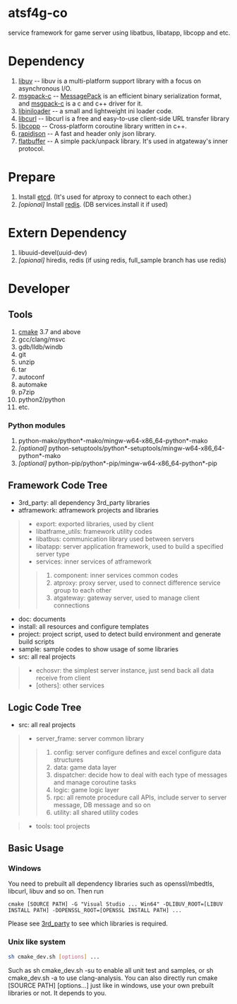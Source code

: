 # atsf4g-co
service framework for game server using libatbus, libatapp, libcopp and etc.


# Dependency
1. [libuv](http://libuv.org/)  -- libuv is a multi-platform support library with a focus on asynchronous I/O.
2. [msgpack-c](https://github.com/msgpack/msgpack-c)  -- [MessagePack](http://msgpack.org/) is an efficient binary serialization format, and [msgpack-c](https://github.com/msgpack/msgpack-c) is a c and c++ driver for it.
3. [libiniloader](https://github.com/owt5008137/libiniloader) -- a small and lightweight ini loader code.
4. [libcurl](https://curl.haxx.se/libcurl/) -- libcurl is a free and easy-to-use client-side URL transfer library
5. [libcopp](https://github.com/owt5008137/libcopp) -- Cross-platform coroutine library written in c++.
6. [rapidjson](https://github.com/miloyip/rapidjson) -- A fast and header only json library.
7. [flatbuffer](https://github.com/google/flatbuffers) -- A simple pack/unpack library. It's used in atgateway's inner protocol.


# Prepare
1. Install [etcd](https://github.com/coreos/etcd). (It's used for atproxy to connect to each other.)
2. *[opional]* Install [redis](http://redis.io/). (DB services.install it if used)


# Extern Dependency
1. libuuid-devel(uuid-dev)
2. *[opional]* hiredis, redis (if using redis, full_sample branch has use redis)


# Developer

## Tools
1. [cmake](https://cmake.org) 3.7 and above 
2. gcc/clang/msvc
3. gdb/lldb/windb
4. git
5. unzip
6. tar
7. autoconf
8. automake
9. p7zip
10. python2/python
11. etc.

### Python modules
1. python-mako/python\*-mako/mingw-w64-x86_64-python\*-mako
2. *[optional]* python-setuptools/python\*-setuptools/mingw-w64-x86_64-python\*-mako
3. *[optional]* python-pip/python\*-pip/mingw-w64-x86_64-python\*-pip 

## Framework Code Tree

+ 3rd_party: all dependency 3rd_party libraries
+ atframework: atframework projects and libraries
> * export: exported libraries, used by client
> * libatframe_utils: framework utility codes
> * libatbus: communication library used between servers
> * libatapp: server application framework, used to build a specified server type
> * services: inner services of atframework
> > 1. component: inner services common codes
> > 2. atproxy: proxy server, used to connect difference service group to each other
> > 3. atgateway: gateway server, used to manage client connections

+ doc: documents
+ install: all resources and configure templates
+ project: project script, used to detect build environment and generate build scripts
+ sample: sample codes to show usage of some libraries
+ src: all real projects
> * echosvr: the simplest server instance, just send back all data receive from client
> * [others]: other services

## Logic Code Tree

+ src: all real projects
> * server_frame: server common library
> > 1. config: server configure defines and excel configure data structures
> > 2. data: game data layer
> > 3. dispatcher: decide how to deal with each type of messages and manage coroutine tasks
> > 4. logic: game logic layer
> > 5. rpc: all remote procedure call APIs, include server to server message, DB message and so on
> > 6. utility: all shared utility codes

> * tools: tool projects


## Basic Usage

### Windows
You need to prebuilt all dependency libraries such as openssl/mbedtls, libcurl, libuv and so on.
Then run
``` 
cmake [SOURCE PATH] -G "Visual Studio ... Win64" -DLIBUV_ROOT=[LIBUV INSTALL PATH] -DOPENSSL_ROOT=[OPENSSL INSTALL PATH] ...
```  
Please see [3rd_party](3rd_party) to see which libraries is required.

### Unix like system
```bash
sh cmake_dev.sh [options] ...
```
Such as sh cmake_dev.sh -su to enable all unit test and samples, or sh cmake_dev.sh -a to use clang-analysis.
You can also directly run cmake [SOURCE PATH] [options...] just like in windows, use your own prebuilt libraries or not.
It depends to you.